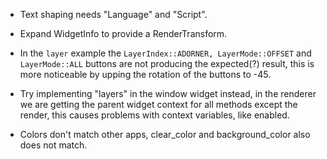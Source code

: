 * Text shaping needs "Language" and "Script".
* Expand WidgetInfo to provide a RenderTransform.

* In the `layer` example the `LayerIndex::ADORNER, LayerMode::OFFSET` and `LayerMode::ALL` buttons are not producing the expected(?) result, this is more noticeable by upping the rotation of the buttons to -45.

* Try implementing "layers" in the window widget instead, in the renderer we are getting the parent widget context for all methods
except the render, this causes problems with context variables, like enabled.

* Colors don't match other apps, clear_color and background_color also does not match.